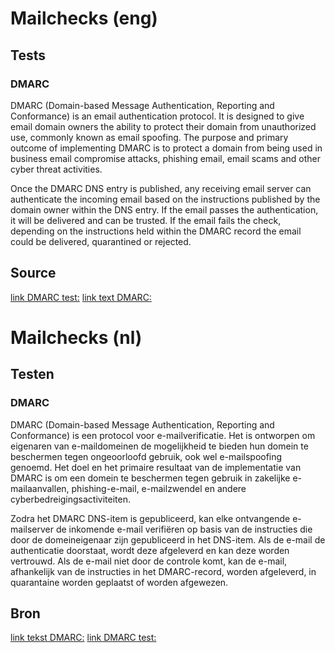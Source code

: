 # Mailchecks (eng)
## Tests

### DMARC
DMARC (Domain-based Message Authentication, Reporting and Conformance) is an email authentication protocol. It is designed to give email domain owners the ability to protect their domain from unauthorized use, commonly known as email spoofing. The purpose and primary outcome of implementing DMARC is to protect a domain from being used in business email compromise attacks, phishing email, email scams and other cyber threat activities.

Once the DMARC DNS entry is published, any receiving email server can authenticate the incoming email based on the instructions published by the domain owner within the DNS entry. If the email passes the authentication, it will be delivered and can be trusted. If the email fails the check, depending on the instructions held within the DMARC record the email could be delivered, quarantined or rejected.

## Source
[link DMARC test:](https://github.com/juerkkil/securityheaders/blob/master/securityheaders.py)
[link text DMARC:](https://en.wikipedia.org/wiki/DMARC)

# Mailchecks (nl)
## Testen

### DMARC
DMARC (Domain-based Message Authentication, Reporting and Conformance) is een protocol voor e-mailverificatie. Het is ontworpen om eigenaren van e-maildomeinen de mogelijkheid te bieden hun domein te beschermen tegen ongeoorloofd gebruik, ook wel e-mailspoofing genoemd. Het doel en het primaire resultaat van de implementatie van DMARC is om een ​​domein te beschermen tegen gebruik in zakelijke e-mailaanvallen, phishing-e-mail, e-mailzwendel en andere cyberbedreigingsactiviteiten.

Zodra het DMARC DNS-item is gepubliceerd, kan elke ontvangende e-mailserver de inkomende e-mail verifiëren op basis van de instructies die door de domeineigenaar zijn gepubliceerd in het DNS-item. Als de e-mail de authenticatie doorstaat, wordt deze afgeleverd en kan deze worden vertrouwd. Als de e-mail niet door de controle komt, kan de e-mail, afhankelijk van de instructies in het DMARC-record, worden afgeleverd, in quarantaine worden geplaatst of worden afgewezen.

## Bron
[link tekst DMARC:](https://en.wikipedia.org/wiki/DMARC)
[link DMARC test:](https://github.com/juerkkil/securityheaders/blob/master/securityheaders.py)